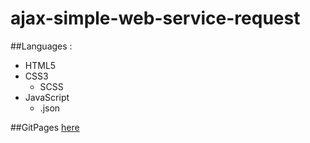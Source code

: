 # ajax-simple-web-service-request
 
##Languages : 
- HTML5
- CSS3
  - SCSS
- JavaScript
  - .json

##GitPages 
[here](https://alex-b9.github.io/ajax-simple-web-service-request/)